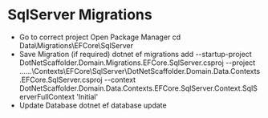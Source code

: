 # SqlServer Migrations 

- Go to correct project 
Open Package Manager
cd  Data\Migrations\EFCore\SqlServer
- Save Migration (if required)
dotnet ef migrations add --startup-project DotNetScaffolder.Domain.Migrations.EFCore.SqlServer.csproj --project ..\..\..\Contexts\EFCore\SqlServer\DotNetScaffolder.Domain.Data.Contexts.EFCore.SqlServer.csproj --context DotNetScaffolder.Domain.Data.Contexts.EFCore.SqlServer.Context.SqlServerFullContext 'Initial'
- Update Database
dotnet ef database update